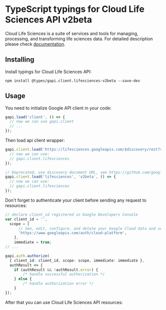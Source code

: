 # TypeScript typings for Cloud Life Sciences API v2beta

Cloud Life Sciences is a suite of services and tools for managing, processing, and transforming life sciences data.
For detailed description please check [documentation](https://cloud.google.com/life-sciences).

## Installing

Install typings for Cloud Life Sciences API:

```
npm install @types/gapi.client.lifesciences-v2beta --save-dev
```

## Usage

You need to initialize Google API client in your code:

```typescript
gapi.load('client', () => {
  // now we can use gapi.client
  // ...
});
```

Then load api client wrapper:

```typescript
gapi.client.load('https://lifesciences.googleapis.com/$discovery/rest?version=v2beta', () => {
  // now we can use:
  // gapi.client.lifesciences
});
```

```typescript
// Deprecated, use discovery document URL, see https://github.com/google/google-api-javascript-client/blob/master/docs/reference.md#----gapiclientloadname----version----callback--
gapi.client.load('lifesciences', 'v2beta', () => {
  // now we can use:
  // gapi.client.lifesciences
});
```

Don't forget to authenticate your client before sending any request to resources:

```typescript
// declare client_id registered in Google Developers Console
var client_id = '',
  scope = [
      // See, edit, configure, and delete your Google Cloud data and see the email address for your Google Account.
      'https://www.googleapis.com/auth/cloud-platform',
    ],
    immediate = true;
// ...

gapi.auth.authorize(
  { client_id: client_id, scope: scope, immediate: immediate },
  authResult => {
    if (authResult && !authResult.error) {
        /* handle successful authorization */
    } else {
        /* handle authorization error */
    }
});
```

After that you can use Cloud Life Sciences API resources: <!-- TODO: make this work for multiple namespaces -->

```typescript
```
